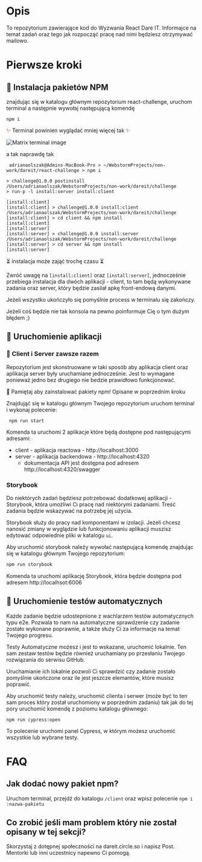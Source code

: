 # Opis
To repozytorium zawierające kod do Wyzwania React Dare IT.
Informajce na temat zadań oraz tego jak rozpocząć pracę nad nimi będziesz otrzymywać mailowo.

# Pierwsze kroki

## 🧰 Instalacja pakietów NPM

znajdując się w katalogu głównym repozytorium react-challenge, uruchom terminal a następnie wywołaj następującą komendę

    npm i


✨ Terminal powinien wyglądać mniej więcej tak ✨

![Matrix terminal image](https://w0tt.files.wordpress.com/2011/06/matrix.gif?w=613&zoom=2)


a tak naprawdę tak 

```
 adrianaolszak@Admins-MacBook-Pro > ~/WebstormProjects/non-work/dareit/react-challenge > npm i

> challenge@1.0.0 postinstall /Users/adrianaolszak/WebstormProjects/non-work/dareit/challenge
> run-p -l install:server install:client

[install:client] 
[install:client] > challenge@1.0.0 install:client /Users/adrianaolszak/WebstormProjects/non-work/dareit/challenge
[install:client] > cd client && npm install
[install:client] 
[install:server] 
[install:server] > challenge@1.0.0 install:server /Users/adrianaolszak/WebstormProjects/non-work/dareit/challenge
[install:server] > cd server && npm install
[install:server] 

```
⏳ instalacja może zająć trochę czasu ⏳

Zwróć uwagę na `[install:client]` oraz `[install:server]`, jednocześnie przebiega instalacja dla dwóch aplikacji - client, to tam będą wykonywane zadania oraz server, który będzie zasilał apkę front-endową danymi.

Jeżeli wszystko ukończyło się pomyślnie process w terminalu się zakończy.

Jeżeli coś będzie nie tak konsola na pewno poinformuje Cię o tym dużym błędem ;)

## 🏃 Uruchomienie aplikacji

### 🔗 Client i Server zawsze razem

Repozytorium jest skonstruowane w taki sposób aby aplikacja client oraz aplikacja server były uruchamiane jednocześnie. Jest to wymagane ponieważ jedno bez drugiego nie bedzie prawidłowo funkcjonować.

🔵 Pamiętaj aby zainstalować pakiety npm! Opisane w poprzednim kroku

Znajdująć się w katalogu głównym Twojego repozytorium uruchom terminal i wykonaj polecenie:

     npm run start


Komenda ta uruchomi 2 aplikacje które będą dostępne pod następującymi adresami:
- client - aplikacja reactowa - http://localhost:3000
- server - aplikacja backendowa - http://localhost:4320
    - dokumentacja API jest dostępna pod adresem http://localhost:4320/swagger

### Storybook
Do niektórych zadań będziesz potrzebować dodatkowej aplikacji - Storybook, która umożliwi Ci pracę nad niektórymi zadaniami. Treść zadania będzie wskazywać na potrzebę jej użycia.

Storybook służy do pracy nad komponentami w izolacji. Jeżeli chcesz nanosić zmiany w wyglądzie lub funkcjonowaniu aplikacji muszisz edytować odpowiednie pliki w katalogu `ui`.

Aby uruchomić storybook należy wywołać następującą komendę znajdując się w katalogu głównym Twojego repozytorium:
```bash
npm run storybook
```

Komenda ta uruchomi aplikację Storybook, która będzie dostępna pod adresem http://localhsot:6006

## 🏃 Uruchomienie testów automatycznych

Każde zadanie będzie udostepnione z wachlarzem testów automatycznych typu e2e. Pozwala to nam na automatyczne sprawdzenie czy zadanie zostało wykonane poprawnie, a także służy Ci za informacje na temat Twojego progresu.

Testy Automatyczne możesz i jest to wskazane, uruchomić lokalnie. Ten sam zestaw testów będzie również uruchamiany po przesłaniu Twojego rozwiązania do serwisu GitHub.

Uruchamianie ich lokalnie pozwoli Ci sprawdzić czy zadanie zostało pomyślnie ukończone oraz ile jest jeszcze elemantów, które musisz poprawić.

Aby uruchomić testy należy, uruchomić clienta i serwer (może być to ten sam proces który został uruchomiony w poprzednim zadaniu) tak jak do tej pory uruchomić komendę z poziomu katalogu głównego:

    npm run cypress:open

To polecenie uruchomi panel Cypress, w którym możesz uruchomić wszystkie lub wybrane testy.

# FAQ

## Jak dodać nowy pakiet npm?
Uruchom terminal, przejdź do katalogu `/client` oraz wpisz polecenie `npm i :nazwa-pakietu`

## Co zrobić jeśli mam problem który nie został opisany w tej sekcji?
Skorzystaj z dotępnej społeczności na dareit.circle.so i napisz Post. Mentorki lub inni uczestnicy napewno Ci pomogą.
